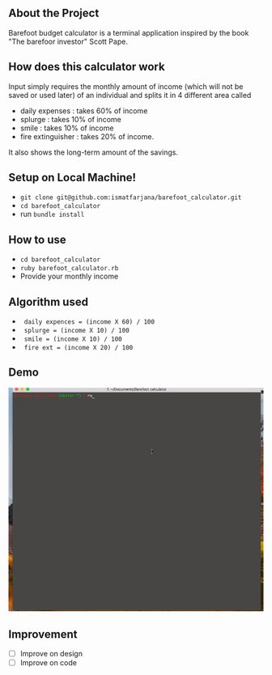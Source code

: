 ## About the Project
Barefoot budget calculator is a terminal application inspired by the book 
"The barefoor investor" 
 Scott Pape.

## How does this calculator work
Input simply requires the monthly amount of income (which will not be saved or used later) of an individual and splits it in 4 different area called 

- daily expenses : takes 60% of income
- splurge : takes 10% of income
- smile : takes 10% of income
- fire extinguisher : takes 20% of income.

It also shows the long-term amount of the savings.

## Setup on Local Machine!

- `git clone git@github.com:ismatfarjana/barefoot_calculator.git`
- `cd barefoot_calculator`
- run `bundle install`

## How to use

- `cd barefoot_calculator`
- `ruby barefoot_calculator.rb`
- Provide your monthly income

## Algorithm used

- ``` daily expences = (income X 60) / 100```
- ``` splurge = (income X 10) / 100```
- ``` smile = (income X 10) / 100```
- ``` fire ext = (income X 20) / 100```

## Demo

![](barefoot.gif)

## Improvement

- [ ] Improve on design 
- [ ] Improve on code